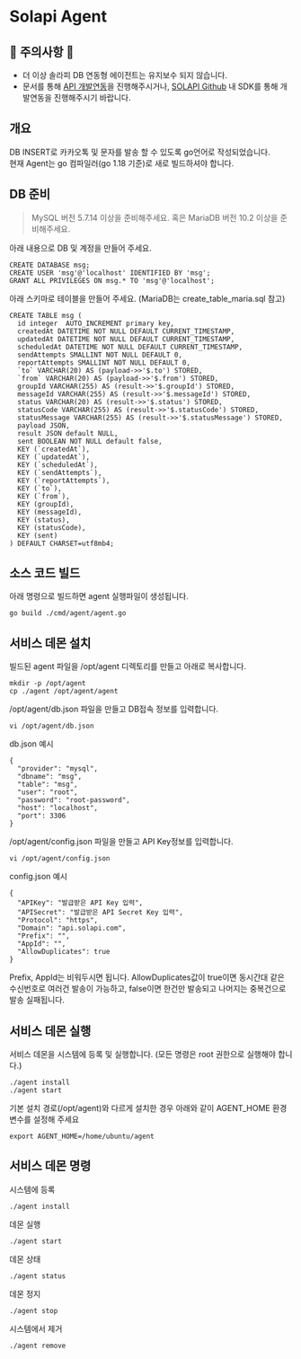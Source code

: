 # Solapi Agent

## 🛑 주의사항 🛑
* 더 이상 솔라피 DB 연동형 에이전트는 유지보수 되지 않습니다.
* 문서를 통해 [API 개발연동](https://developers.solapi.com/references/messages/sendManyDetail)을 진행해주시거나, [SOLAPI Github](https://github.com/solapi) 내 SDK를 통해 개발연동을 진행해주시기 바랍니다.

## 개요
DB INSERT로 카카오톡 및 문자를 발송 할 수 있도록 go언어로 작성되었습니다.  
현재 Agent는 go 컴파일러(go 1.18 기준)로 새로 빌드하셔야 합니다.

## DB 준비
> MySQL 버전 5.7.14 이상을 준비해주세요.
> 혹은 MariaDB 버전 10.2 이상을 준비해주세요.

아래 내용으로 DB 및 계정을 만들어 주세요.
```
CREATE DATABASE msg;
CREATE USER 'msg'@'localhost' IDENTIFIED BY 'msg';
GRANT ALL PRIVILEGES ON msg.* TO 'msg'@'localhost';
```
아래 스키마로 테이블을 만들어 주세요. (MariaDB는 create_table_maria.sql 참고)
```
CREATE TABLE msg (
  id integer  AUTO_INCREMENT primary key,
  createdAt DATETIME NOT NULL DEFAULT CURRENT_TIMESTAMP,
  updatedAt DATETIME NOT NULL DEFAULT CURRENT_TIMESTAMP,
  scheduledAt DATETIME NOT NULL DEFAULT CURRENT_TIMESTAMP,
  sendAttempts SMALLINT NOT NULL DEFAULT 0,
  reportAttempts SMALLINT NOT NULL DEFAULT 0,
  `to` VARCHAR(20) AS (payload->>'$.to') STORED,
  `from` VARCHAR(20) AS (payload->>'$.from') STORED,
  groupId VARCHAR(255) AS (result->>'$.groupId') STORED,
  messageId VARCHAR(255) AS (result->>'$.messageId') STORED,
  status VARCHAR(20) AS (result->>'$.status') STORED,
  statusCode VARCHAR(255) AS (result->>'$.statusCode') STORED,
  statusMessage VARCHAR(255) AS (result->>'$.statusMessage') STORED,
  payload JSON,
  result JSON default NULL,
  sent BOOLEAN NOT NULL default false,
  KEY (`createdAt`),
  KEY (`updatedAt`),
  KEY (`scheduledAt`),
  KEY (`sendAttempts`),
  KEY (`reportAttempts`),
  KEY (`to`),
  KEY (`from`),
  KEY (groupId),
  KEY (messageId),
  KEY (status),
  KEY (statusCode),
  KEY (sent)
) DEFAULT CHARSET=utf8mb4;
```

## 소스 코드 빌드
아래 명령으로 빌드하면 agent 실행파일이 생성됩니다.
```
go build ./cmd/agent/agent.go
```

## 서비스 데몬 설치

빌드된 agent 파일을 /opt/agent 디렉토리를 만들고 아래로 복사합니다.
```
mkdir -p /opt/agent
cp ./agent /opt/agent/agent
```

/opt/agent/db.json 파일을 만들고 DB접속 정보를 입력합니다.
```
vi /opt/agent/db.json
```
db.json 예시
```
{
  "provider": "mysql",
  "dbname": "msg",
  "table": "msg",
  "user": "root",
  "password": "root-password",
  "host": "localhost",
  "port": 3306
}
```

/opt/agent/config.json 파일을 만들고 API Key정보를 입력합니다.
```
vi /opt/agent/config.json
```
config.json 예시
```
{
  "APIKey": "발급받은 API Key 입력",
  "APISecret": "발급받은 API Secret Key 입력",
  "Protocol": "https",
  "Domain": "api.solapi.com",
  "Prefix": "",
  "AppId": "",
  "AllowDuplicates": true
}
```
Prefix, AppId는 비워두시면 됩니다.
AllowDuplicates값이 true이면 동시간대 같은 수신번호로 여러건 발송이 가능하고, false이면 한건만 발송되고 나머지는 중복건으로 발송 실패됩니다.

## 서비스 데몬 실행
서비스 데몬을 시스템에 등록 및 실행합니다. (모든 명령은 root 권한으로 실행해야 합니다.)
```
./agent install
./agent start
```

기본 설치 경로(/opt/agent)와 다르게 설치한 경우 아래와 같이 AGENT_HOME 환경변수를 설정해 주세요
```
export AGENT_HOME=/home/ubuntu/agent
```

## 서비스 데몬 명령
시스템에 등록
```
./agent install
```

데몬 실행
```
./agent start
```

데몬 상태
```
./agent status
```

데몬 정지
```
./agent stop
```

시스템에서 제거
```
./agent remove
```

